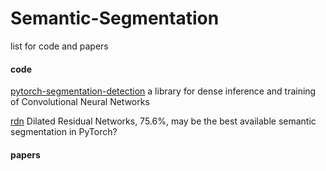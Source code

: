 # Semantic-Segmentation
list for code and papers

#### code

[pytorch-segmentation-detection](https://github.com/warmspringwinds/pytorch-segmentation-detection) a library for dense inference and training of Convolutional Neural Networks

[rdn](https://github.com/fyu/drn) Dilated Residual Networks, 75.6%, may be the best available semantic segmentation in PyTorch?

#### papers
